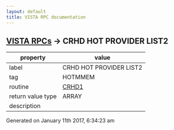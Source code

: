 ```yaml
---
layout: default
title: VISTA RPC documentation
---
```




## [VISTA RPCs](TableOfContent.md) &#8594; CRHD HOT PROVIDER LIST2 

 property | value 
--- | --- 
 label | CRHD HOT PROVIDER LIST2
 tag | HOTMMEM
 routine | [CRHD1](http://code.osehra.org/dox/Routine_CRHD1_source.html)
 return value type | ARRAY
 description | 




Generated on January 11th 2017, 6:34:23 am